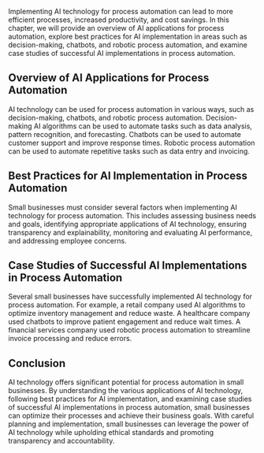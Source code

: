 
Implementing AI technology for process automation can lead to more efficient processes, increased productivity, and cost savings. In this chapter, we will provide an overview of AI applications for process automation, explore best practices for AI implementation in areas such as decision-making, chatbots, and robotic process automation, and examine case studies of successful AI implementations in process automation.

Overview of AI Applications for Process Automation
--------------------------------------------------

AI technology can be used for process automation in various ways, such as decision-making, chatbots, and robotic process automation. Decision-making AI algorithms can be used to automate tasks such as data analysis, pattern recognition, and forecasting. Chatbots can be used to automate customer support and improve response times. Robotic process automation can be used to automate repetitive tasks such as data entry and invoicing.

Best Practices for AI Implementation in Process Automation
----------------------------------------------------------

Small businesses must consider several factors when implementing AI technology for process automation. This includes assessing business needs and goals, identifying appropriate applications of AI technology, ensuring transparency and explainability, monitoring and evaluating AI performance, and addressing employee concerns.

Case Studies of Successful AI Implementations in Process Automation
-------------------------------------------------------------------

Several small businesses have successfully implemented AI technology for process automation. For example, a retail company used AI algorithms to optimize inventory management and reduce waste. A healthcare company used chatbots to improve patient engagement and reduce wait times. A financial services company used robotic process automation to streamline invoice processing and reduce errors.

Conclusion
----------

AI technology offers significant potential for process automation in small businesses. By understanding the various applications of AI technology, following best practices for AI implementation, and examining case studies of successful AI implementations in process automation, small businesses can optimize their processes and achieve their business goals. With careful planning and implementation, small businesses can leverage the power of AI technology while upholding ethical standards and promoting transparency and accountability.
